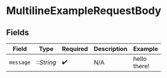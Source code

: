 # MultilineExampleRequestBody


## Fields

| Field              | Type               | Required           | Description        | Example            |
| ------------------ | ------------------ | ------------------ | ------------------ | ------------------ |
| `message`          | *::String*         | :heavy_check_mark: | N/A                | hello<br/>there!   |